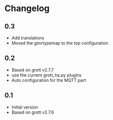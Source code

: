 # Changelog

## 0.3

- Add translations
- Moved the ginvtypemap to the top configuration

## 0.2

- Based on grott v2.7.7
- use the current  grott_ha.py plugins
- Auto configuration for the MQTT part

## 0.1

- Initial version
- Based on grott v2.7.6
